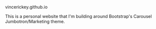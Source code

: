 vincerickey.github.io

This is a personal website that I'm building around Bootstrap's Carousel Jumbotron/Marketing theme.